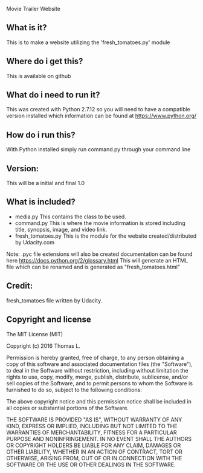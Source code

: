 Movie Trailer Website

What is it?
--------------
This is to make a website utilizing the 'fresh_tomatoes.py' module

Where do i get this?
--------------
This is available on github

What do i need to run it?
--------------
This was created with Python 2.7.12 so you will need to have a compatible version installed which information can be found at https://www.python.org/

How do i run this?
--------------
With Python installed simply run command.py through your command line

Version:
--------------
This will be a initial and final 1.0

What is included?
--------------
 - media.py
 This contains the class to be used.
 - command.py
 This is where the movie information is stored including title, synopsis, image, and video link.
 - fresh_tomatoes.py
 This is the module for the website created/distributed by Udacity.com
 
 
Note: .pyc file extensions will also be created documentation can be found here https://docs.python.org/2/glossary.html
This will generate an HTML file which can be renamed and is generated as "fresh_tomatoes.html"

Credit:
-------------
fresh_tomatoes file written by Udacity.

Copyright and license
-------------
The MIT License (MIT)

Copyright (c) 2016 Thomas L.

Permission is hereby granted, free of charge, to any person obtaining a copy
of this software and associated documentation files (the "Software"), to deal
in the Software without restriction, including without limitation the rights
to use, copy, modify, merge, publish, distribute, sublicense, and/or sell
copies of the Software, and to permit persons to whom the Software is
furnished to do so, subject to the following conditions:

The above copyright notice and this permission notice shall be included in
all copies or substantial portions of the Software.

THE SOFTWARE IS PROVIDED "AS IS", WITHOUT WARRANTY OF ANY KIND, EXPRESS OR
IMPLIED, INCLUDING BUT NOT LIMITED TO THE WARRANTIES OF MERCHANTABILITY,
FITNESS FOR A PARTICULAR PURPOSE AND NONINFRINGEMENT. IN NO EVENT SHALL THE
AUTHORS OR COPYRIGHT HOLDERS BE LIABLE FOR ANY CLAIM, DAMAGES OR OTHER
LIABILITY, WHETHER IN AN ACTION OF CONTRACT, TORT OR OTHERWISE, ARISING FROM,
OUT OF OR IN CONNECTION WITH THE SOFTWARE OR THE USE OR OTHER DEALINGS IN
THE SOFTWARE.
